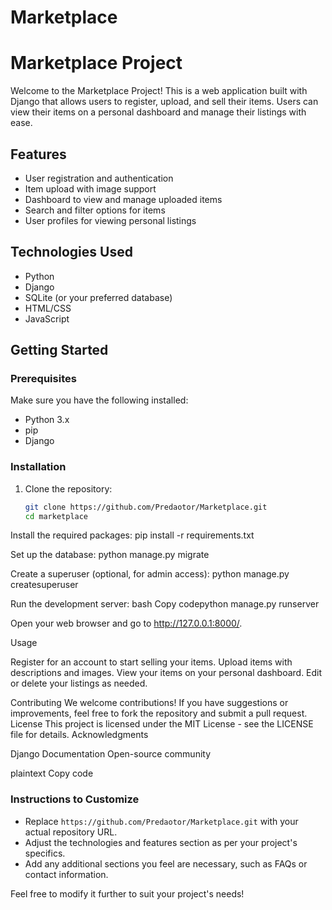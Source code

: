 # Marketplace  

# Marketplace Project

Welcome to the Marketplace Project! This is a web application built with Django that allows users to register, upload, and sell their items. Users can view their items on a personal dashboard and manage their listings with ease.

## Features

- User registration and authentication
- Item upload with image support
- Dashboard to view and manage uploaded items
- Search and filter options for items
- User profiles for viewing personal listings

## Technologies Used

- Python
- Django
- SQLite (or your preferred database)
- HTML/CSS
- JavaScript

## Getting Started

### Prerequisites

Make sure you have the following installed:

- Python 3.x
- pip
- Django

### Installation

1. Clone the repository:

   ```bash
   git clone https://github.com/Predaotor/Marketplace.git
   cd marketplace

Install the required packages:
pip install -r requirements.txt

Set up the database:
python manage.py migrate


Create a superuser (optional, for admin access):
python manage.py createsuperuser


Run the development server:
bash  Copy codepython manage.py runserver


Open your web browser and go to http://127.0.0.1:8000/.


Usage

Register for an account to start selling your items.
Upload items with descriptions and images.
View your items on your personal dashboard.
Edit or delete your listings as needed.

Contributing
We welcome contributions! If you have suggestions or improvements, feel free to fork the repository and submit a pull request.
License
This project is licensed under the MIT License - see the LICENSE file for details.
Acknowledgments

Django Documentation
Open-source community

plaintext  Copy code
### Instructions to Customize

- Replace `https://github.com/Predaotor/Marketplace.git` with your actual repository URL.
- Adjust the technologies and features section as per your project's specifics.
- Add any additional sections you feel are necessary, such as FAQs or contact information.

Feel free to modify it further to suit your project's needs!

